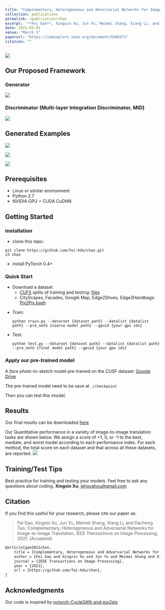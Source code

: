 ```yaml
---
title: "Complementary, Heterogeneous and Adversarial Networks for Image-to-Image Translation (CHAN)"
collection: publications
permalink: /publication/chan
excerpt: '**Fei Gao**, Xingxin Xu, Jun Yu, Meimei Shang, Xiang Li, and Dacheng Tao, "**Complementary, Heterogeneous and Adversarial Networks for Image-to-Image Translation**," _IEEE Transactions on Image Processing_, vol. 30, pp. 3487 - 3498, 2021.'
date: 2021-03-01
venue: "March 1"
paperurl: "https://ieeexplore.ieee.org/document/9366371"
citation: ""
---
```


<!-- This paper is about the number 3. The number 4 is left for future work.

[Download paper here](http://academicpages.github.io/files/paper3.pdf)

Recommended citation: Your Name, You. (2015). "Paper Title Number 3." <i>Journal 1</i>. 1(3). -->

![](../images/chan/chan_logo0.png)

## Our Proposed Framework

### Generator

![](../images/chan/chan.jpg)

### Discriminator (Multi-layer Integration Discriminator, MID)

![](../images/chan/discriminator.png)

## Generated Examples

![](../images/chan/fig_comp.jpg)

![](../images/chan/fig_celeb.jpg)

![](../images/chan/fig_lightpose.jpg)

## Prerequisites

- Linux or similar environment
- Python 2.7
- NVIDIA GPU + CUDA CuDNN

## Getting Started

### installation

- clone this repo:

```shell script
git clone https://github.com/fei-hdu/chan.git
cd chan
```

- install PyTorch 0.4+

### Quick Start

- Download a dataset
  - [CUFS](http://mmlab.ie.cuhk.edu.hk/archive/facesketch.html) splits of training and testing: [files](https://drive.google.com/open?id=1TYQ5O9q4ZMiuBimPMqqj7O_SyHoijwmn)
  - CityScapes, Facades, Google Map, Edge2Shoes, Edge2Handbags: [Pix2Pix bash](https://github.com/phillipi/pix2pix/blob/master/datasets/download_dataset.sh)

<!--

- We use fine-tuning to train our model. For example, on the CUFS
    - first you need train on Pix2Pix to get a coarse model or you can Download a pre-trained model(pre-trained with [Pix2Pix](https://github.com/jehovahxu/pix2pix-pytorch)) in  [here](https://drive.google.com/open?id=1dfe2pqAUD4T6fD9vO38SM2HCYJSe9Nxj)

-->

- Train:

  ```shell script
  python train.py --dataroot {dataset path} --datalist {datalist path} --pre_netG {coarse model path} --gpuid {your gpu ids}
  ```

- Test:
  ```shell script
  python test.py --dataroot {dataset path} --datalist {datalist path} --pre_netG {final model path} --gpuid {your gpu ids}
  ```

### Apply our pre-trained model

A _face photo-to-sketch_ model pre-trained on the CUSF dataset: [Google Drive](https://drive.google.com/open?id=173H7FdwG7UOMM1G-4sm7zKUBu0yFypul)

The pre-trained model need to be save at `./checkpoint`

Then you can test this imodel.

## Results

Our final results can be downloaded [here](https://drive.google.com/open?id=1AzmHkcGa21h6Mngdc7sEIH1hOR6GrBTS)

​Our Quantitative performance in a variety of image-to-image translation tasks are shown below. We assign a _score_ of +1, 0, or -1 to the best, mediate, and worst model according to each performance index. For each method, the total score on each dataset and that across all these datasets, are reported.
![](./imgs/result_comp.jpg)

## Training/Test Tips

Best practice for training and testing your models.
Feel free to ask any questions about coding. **Xingxin Xu**, [jehovahxu@gmail.com](jehovahxu@gmail.com)

## Citation

If you find this useful for your research, please cite our paper as:

> Fei Gao, Xingxin Xu, Jun Yu, Meimei Shang, Xiang Li, and Dacheng Tao, Complementary, Heterogeneous and Adversarial Networks for Image-to-Image Translation, _IEEE Transactions on Image Processing_, 2021. (Accepted)

```latex
@article{gao2021chan,
	title = {Complementary, Heterogeneous and Adversarial Networks for Image-to-Image Translation},
	author = {Fei Gao and Xingxin Xu and Jun Yu and Meimei Shang and Xiang Li and Dacheng Tao},
	journal = {IEEE Transactions on Image Processing},
	year = {2021},
	url = {https://github.com/fei-hdu/chan},
}
```

## Acknowledgments

Our code is inspired by [pytorch-CycleGAN-and-pix2pix](https://github.com/junyanz/pytorch-CycleGAN-and-pix2pix)
